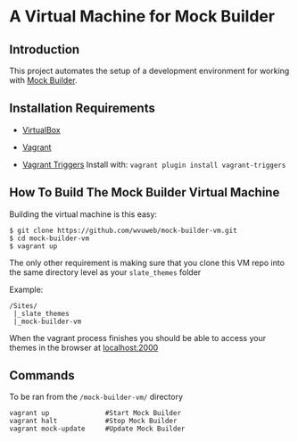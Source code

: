 # A Virtual Machine for Mock Builder

## Introduction

This project automates the setup of a development environment for working with [Mock Builder](https://github.com/wvuweb/mock_builder).

## Installation Requirements

* [VirtualBox](https://www.virtualbox.org)

* [Vagrant](http://vagrantup.com)

* [Vagrant Triggers](https://github.com/emyl/vagrant-triggers) Install with: `vagrant plugin install vagrant-triggers`

## How To Build The Mock Builder Virtual Machine

Building the virtual machine is this easy:
```
$ git clone https://github.com/wvuweb/mock-builder-vm.git
$ cd mock-builder-vm
$ vagrant up
```

The only other requirement is making sure that you clone this VM repo into the same directory level as your `slate_themes` folder

Example:
```
/Sites/
 |_slate_themes
 |_mock-builder-vm
```

When the vagrant process finishes you should be able to access your themes in the browser at [localhost:2000](http://localhost:2000)


## Commands

To be ran from the `/mock-builder-vm/` directory
```
vagrant up              #Start Mock Builder
vagrant halt            #Stop Mock Builder
vagrant mock-update     #Update Mock Builder
```
